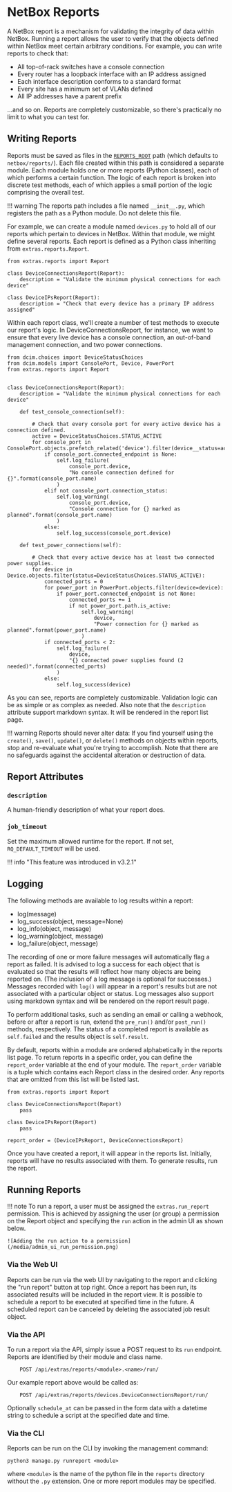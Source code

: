 # NetBox Reports

A NetBox report is a mechanism for validating the integrity of data within NetBox. Running a report allows the user to verify that the objects defined within NetBox meet certain arbitrary conditions. For example, you can write reports to check that:

* All top-of-rack switches have a console connection
* Every router has a loopback interface with an IP address assigned
* Each interface description conforms to a standard format
* Every site has a minimum set of VLANs defined
* All IP addresses have a parent prefix

...and so on. Reports are completely customizable, so there's practically no limit to what you can test for.

## Writing Reports

Reports must be saved as files in the [`REPORTS_ROOT`](../configuration/system.md#reports_root) path (which defaults to `netbox/reports/`). Each file created within this path is considered a separate module. Each module holds one or more reports (Python classes), each of which performs a certain function. The logic of each report is broken into discrete test methods, each of which applies a small portion of the logic comprising the overall test.

!!! warning
    The reports path includes a file named `__init__.py`, which registers the path as a Python module. Do not delete this file.

For example, we can create a module named `devices.py` to hold all of our reports which pertain to devices in NetBox. Within that module, we might define several reports. Each report is defined as a Python class inheriting from `extras.reports.Report`.

```
from extras.reports import Report

class DeviceConnectionsReport(Report):
    description = "Validate the minimum physical connections for each device"

class DeviceIPsReport(Report):
    description = "Check that every device has a primary IP address assigned"
```

Within each report class, we'll create a number of test methods to execute our report's logic. In DeviceConnectionsReport, for instance, we want to ensure that every live device has a console connection, an out-of-band management connection, and two power connections.

```
from dcim.choices import DeviceStatusChoices
from dcim.models import ConsolePort, Device, PowerPort
from extras.reports import Report


class DeviceConnectionsReport(Report):
    description = "Validate the minimum physical connections for each device"

    def test_console_connection(self):

        # Check that every console port for every active device has a connection defined.
        active = DeviceStatusChoices.STATUS_ACTIVE
        for console_port in ConsolePort.objects.prefetch_related('device').filter(device__status=active):
            if console_port.connected_endpoint is None:
                self.log_failure(
                    console_port.device,
                    "No console connection defined for {}".format(console_port.name)
                )
            elif not console_port.connection_status:
                self.log_warning(
                    console_port.device,
                    "Console connection for {} marked as planned".format(console_port.name)
                )
            else:
                self.log_success(console_port.device)

    def test_power_connections(self):

        # Check that every active device has at least two connected power supplies.
        for device in Device.objects.filter(status=DeviceStatusChoices.STATUS_ACTIVE):
            connected_ports = 0
            for power_port in PowerPort.objects.filter(device=device):
                if power_port.connected_endpoint is not None:
                    connected_ports += 1
                    if not power_port.path.is_active:
                        self.log_warning(
                            device,
                            "Power connection for {} marked as planned".format(power_port.name)
                        )
            if connected_ports < 2:
                self.log_failure(
                    device,
                    "{} connected power supplies found (2 needed)".format(connected_ports)
                )
            else:
                self.log_success(device)
```

As you can see, reports are completely customizable. Validation logic can be as simple or as complex as needed. Also note that the `description` attribute support markdown syntax. It will be rendered in the report list page.

!!! warning
    Reports should never alter data: If you find yourself using the `create()`, `save()`, `update()`, or `delete()` methods on objects within reports, stop and re-evaluate what you're trying to accomplish. Note that there are no safeguards against the accidental alteration or destruction of data.

## Report Attributes

### `description`

A human-friendly description of what your report does.

### `job_timeout`

Set the maximum allowed runtime for the report. If not set, `RQ_DEFAULT_TIMEOUT` will be used.

!!! info "This feature was introduced in v3.2.1"

## Logging

The following methods are available to log results within a report:

* log(message)
* log_success(object, message=None)
* log_info(object, message)
* log_warning(object, message)
* log_failure(object, message)

The recording of one or more failure messages will automatically flag a report as failed. It is advised to log a success for each object that is evaluated so that the results will reflect how many objects are being reported on. (The inclusion of a log message is optional for successes.) Messages recorded with `log()` will appear in a report's results but are not associated with a particular object or status. Log messages also support using markdown syntax and will be rendered on the report result page.

To perform additional tasks, such as sending an email or calling a webhook, before or after a report is run, extend the `pre_run()` and/or `post_run()` methods, respectively. The status of a completed report is available as `self.failed` and the results object is `self.result`.

By default, reports within a module are ordered alphabetically in the reports list page. To return reports in a specific order, you can define the `report_order` variable at the end of your module. The `report_order` variable is a tuple which contains each Report class in the desired order. Any reports that are omitted from this list will be listed last.

```
from extras.reports import Report

class DeviceConnectionsReport(Report)
    pass

class DeviceIPsReport(Report)
    pass

report_order = (DeviceIPsReport, DeviceConnectionsReport)
```

Once you have created a report, it will appear in the reports list. Initially, reports will have no results associated with them. To generate results, run the report.

## Running Reports

!!! note
    To run a report, a user must be assigned the `extras.run_report` permission. This is achieved by assigning the user (or group) a permission on the Report object and specifying the `run` action in the admin UI as shown below.

    ![Adding the run action to a permission](/media/admin_ui_run_permission.png)

### Via the Web UI

Reports can be run via the web UI by navigating to the report and clicking the "run report" button at top right. Once a report has been run, its associated results will be included in the report view. It is possible to schedule a report to be executed at specified time in the future. A scheduled report can be canceled by deleting the associated job result object.

### Via the API

To run a report via the API, simply issue a POST request to its `run` endpoint. Reports are identified by their module and class name.

```
    POST /api/extras/reports/<module>.<name>/run/
```

Our example report above would be called as:

```
    POST /api/extras/reports/devices.DeviceConnectionsReport/run/
```

Optionally `schedule_at` can be passed in the form data with a datetime string to schedule a script at the specified date and time.

### Via the CLI

Reports can be run on the CLI by invoking the management command:

```
python3 manage.py runreport <module>
```

where ``<module>`` is the name of the python file in the ``reports`` directory without the ``.py`` extension.  One or more report modules may be specified.
